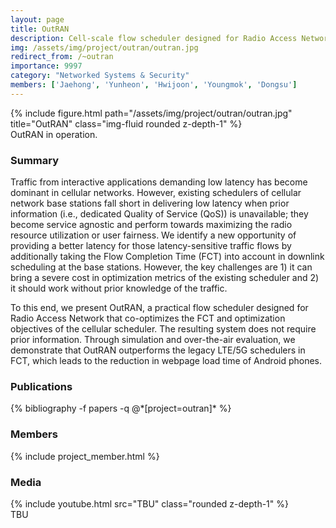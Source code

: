 ```yaml
---
layout: page
title: OutRAN
description: Cell-scale flow scheduler designed for Radio Access Networks.
img: /assets/img/project/outran/outran.jpg
redirect_from: /~outran
importance: 9997
category: "Networked Systems & Security"
members: ['Jaehong', 'Yunheon', 'Hwijoon', 'Youngmok', 'Dongsu']
---
```


<div class="row justify-content-sm-center">
    <div class="col-md mt-3 col-md-6">
        {% include figure.html path="/assets/img/project/outran/outran.jpg" title="OutRAN" class="img-fluid rounded z-depth-1" %}
        <div class="caption">
            OutRAN in operation.
        </div>
    </div>
</div>

<h3>Summary</h3>
Traffic from interactive applications demanding low latency has become dominant in cellular networks. However, existing schedulers of cellular network base stations fall short in delivering low latency when prior information (i.e., dedicated Quality of Service (QoS)) is unavailable; they become service agnostic and perform towards maximizing the radio resource utilization or user fairness. We identify a new opportunity of providing a better latency for those latency-sensitive traffic flows by additionally taking the Flow Completion Time (FCT) into account in downlink scheduling at the base stations. However, the key challenges are 1) it can bring a severe cost in optimization metrics of the existing scheduler and 2) it should work without prior knowledge of the traffic.

To this end, we present OutRAN, a practical flow scheduler designed for Radio Access Network that co-optimizes the FCT and optimization objectives of the cellular scheduler. The resulting system does not require prior information. Through simulation and over-the-air evaluation, we demonstrate that OutRAN outperforms the legacy LTE/5G schedulers in FCT, which leads to the reduction in webpage load time of Android phones.

<h3>Publications</h3>
<div class="publications">
{% bibliography -f papers -q @*[project=outran]* %}
</div>

<h3 class="mt-3">Members</h3>
{% include project_member.html %}

<h3 class="mt-5">Media</h3>
<div class="row justify-content-sm-center">
    <div class="col-md mt-3 mt-md-0 col-md-6">
        {% include youtube.html src="TBU" class="rounded z-depth-1" %}
        <div class="caption">
            TBU
        </div>
    </div>
</div>
